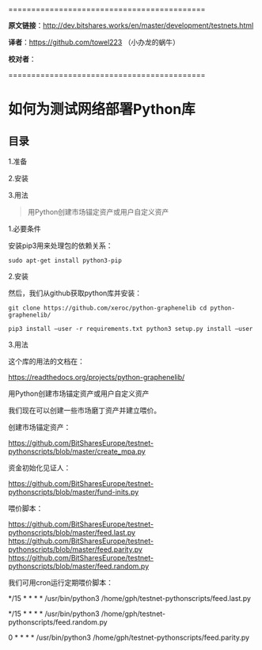  ===========================================

  **原文链接**：<http://dev.bitshares.works/en/master/development/testnets.html>

 **译者**：https://github.com/towel223 （小办龙的蜗牛）

 **校对者**：

 ===========================================

# 如何为测试网络部署Python库 #

## 目录 ##
1.准备

2.安装

3.用法
>用Python创建市场锚定资产或用户自定义资产



1.必要条件

安装pip3用来处理包的依赖关系：


    sudo apt-get install python3-pip



2.安装

然后，我们从github获取python库并安装：

    git clone https://github.com/xeroc/python-graphenelib cd python-graphenelib/
    
    pip3 install –user -r requirements.txt python3 setup.py install –user



3.用法

这个库的用法的文档在：

https://readthedocs.org/projects/python-graphenelib/



用Python创建市场锚定资产或用户自定义资产

我们现在可以创建一些市场磨丁资产并建立喂价。


创建市场锚定资产：

https://github.com/BitSharesEurope/testnet-pythonscripts/blob/master/create_mpa.py

资金初始化见证人：

https://github.com/BitSharesEurope/testnet-pythonscripts/blob/master/fund-inits.py

喂价脚本：

https://github.com/BitSharesEurope/testnet-pythonscripts/blob/master/feed.last.py
https://github.com/BitSharesEurope/testnet-pythonscripts/blob/master/feed.parity.py
https://github.com/BitSharesEurope/testnet-pythonscripts/blob/master/feed.random.py


我们可用cron运行定期喂价脚本：

*/15 * * * * /usr/bin/python3 /home/gph/testnet-pythonscripts/feed.last.py

*/15 * * * * /usr/bin/python3 /home/gph/testnet-pythonscripts/feed.random.py

0    * * * * /usr/bin/python3 /home/gph/testnet-pythonscripts/feed.parity.py
